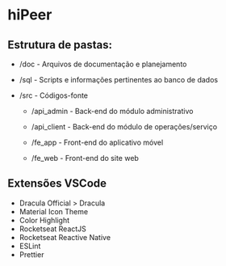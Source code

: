 ﻿# hiPeer

## Estrutura de pastas:

* /doc - Arquivos de documentação e planejamento

* /sql - Scripts e informações pertinentes ao banco de dados

* /src - Códigos-fonte

	* /api_admin - Back-end do módulo administrativo

	* /api_client - Back-end do módulo de operações/serviço

	* /fe_app - Front-end do aplicativo móvel

	* /fe_web - Front-end do site web

## Extensões VSCode

* Dracula Official > Dracula
* Material Icon Theme
* Color Highlight
* Rocketseat ReactJS
* Rocketseat Reactive Native
* ESLint
* Prettier
